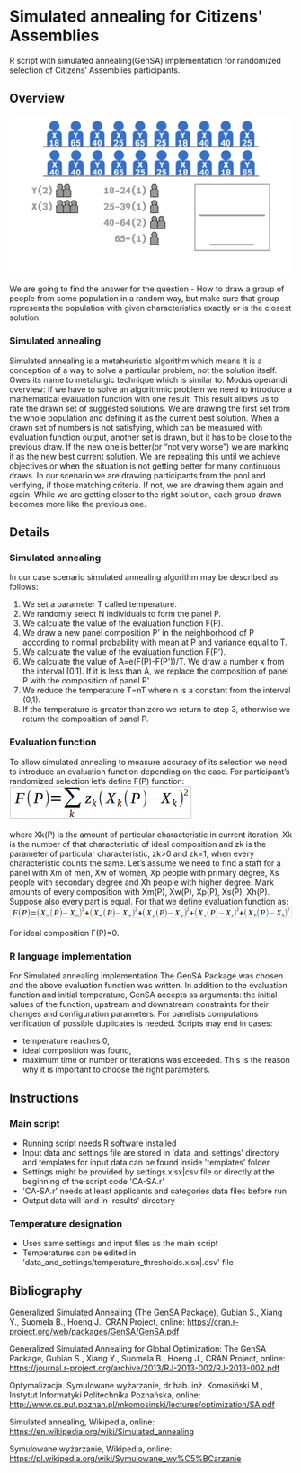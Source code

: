 # Simulated annealing for Citizens' Assemblies
R script with simulated annealing(GenSA) implementation for randomized selection of Citizens’ Assemblies participants.

## Overview
![Schema](/assets/scene.gif "")

We are going to find the answer for the question - How to draw a group of people from some population in a random way, but make sure that group represents the population with given characteristics exactly or is the closest solution.
### Simulated annealing
Simulated annealing is a metaheuristic algorithm which means it is a conception of a way to solve a particular problem, not the solution itself. Owes its name to metalurgic technique which is similar to. 
Modus operandi overview: If we have to solve an algorithmic problem we need to introduce a mathematical evaluation function with one result. This result allows us to rate the drawn set of suggested solutions. 
We are drawing the first set from the whole population and defining it as the current best solution. When a drawn set of numbers is not satisfying, which can be measured with evaluation function output, another set is drawn, but it has to be close to the previous draw. If the new one is better(or “not very worse”) we are marking it as the new best current solution. We are repeating this until we achieve objectives or when the situation is not getting better for many continuous draws.
In our scenario we are drawing participants from the pool and verifying, if those matching criteria. If not, we are drawing them again and again. While we are getting closer to the right solution, each group drawn becomes more like the previous one.

## Details
### Simulated annealing
In our case scenario simulated annealing algorithm may be described as follows:
1. We set a parameter T called temperature.
2. We randomly select N individuals to form the panel P.
3. We calculate the value of the evaluation function F(P).
4. We draw a new panel composition P' in the neighborhood of P according to normal probability with mean at P and variance equal to T.
5. We calculate the value of the evaluation function F(P').
6. We calculate the value of A=e(F(P)-F(P'))/T. We draw a number x from the interval [0,1]. If it is less than A, we replace the composition of panel P with the composition of panel P'.
7. We reduce the temperature T=nT where n is a constant from the interval (0,1).
8. If the temperature is greater than zero we return to step 3, otherwise we return the composition of panel P.

### Evaluation function
To allow simulated annealing to measure accuracy of its selection we need to introduce an evaluation function depending on the case. For participant’s randomized selection let’s define F(P) function:
![Equation](/assets/equation.png "")

where Xk(P) is the amount of particular characteristic in current iteration, Xk is the number of that characteristic of ideal composition and zk is the parameter of particular characteristic, zk>0 and  zk=1, when every characteristic counts the same.
Let’s assume we need to find a staff for a panel with Xm of men, Xw of women, Xp people with primary degree, Xs people with secondary degree and Xh people with higher degree. Mark amounts of every composition with  Xm(P), Xw(P), Xp(P), Xs(P), Xh(P). Suppose also every part is equal. For that we define evaluation function as:
![Equation](/assets/equation2.png "")

For ideal composition F(P)=0.

### R language implementation
For Simulated annealing implementation The GenSA Package was chosen and the above evaluation function was written. In addition to the evaluation function and initial temperature, GenSA accepts as arguments: the initial values of the function, upstream and downstream constraints for their changes and configuration parameters. For panelists computations verification of possible duplicates is needed. 
Scripts may end in cases: 
* temperature reaches 0,
* ideal composition was found,
* maximum time or number or iterations was exceeded.
This is the reason why it is important to choose the right parameters.
## Instructions
### Main script
* Running script needs R software installed 
* Input data and settings file are stored in 'data_and_settings' directory and templates for input data can be found inside 'templates' folder
* Settings might be provided by settings.xlsx|csv file or directly at the beginning of the script code 'CA-SA.r'
* 'CA-SA.r' needs at least applicants and categories data files before run
* Output data will land in 'results' directory
### Temperature designation
* Uses same settings and input files as the main script
* Temperatures can be edited in 'data_and_settings/temperature_thresholds.xlsx|.csv' file

## Bibliography

Generalized Simulated Annealing (The GenSA Package), Gubian S., Xiang Y., Suomela B., Hoeng J., CRAN Project, online: https://cran.r-project.org/web/packages/GenSA/GenSA.pdf

Generalized Simulated Annealing for Global Optimization: The GenSA Package, Gubian S., Xiang Y., Suomela B., Hoeng J., CRAN Project, online: https://journal.r-project.org/archive/2013/RJ-2013-002/RJ-2013-002.pdf

Optymalizacja. Symulowane wyżarzanie, dr hab. inż. Komosiński M., Instytut Informatyki Politechnika Poznańska, online: http://www.cs.put.poznan.pl/mkomosinski/lectures/optimization/SA.pdf

Simulated annealing, Wikipedia, online: https://en.wikipedia.org/wiki/Simulated_annealing

Symulowane wyżarzanie, Wikipedia, online: https://pl.wikipedia.org/wiki/Symulowane_wy%C5%BCarzanie